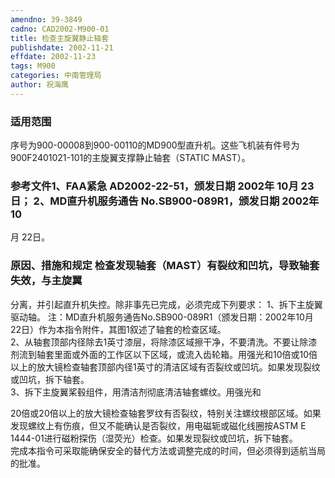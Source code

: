 ```yaml
---
amendno: 39-3849  
cadno: CAD2002-M900-01  
title: 检查主旋翼静止轴套  
publishdate: 2002-11-21  
effdate: 2002-11-23  
tags: M900  
categories: 中南管理局  
author: 祝海鹰  
---
```

  
### 适用范围  
序号为900-00008到900-00110的MD900型直升机。这些飞机装有件号为900F2401021-101的主旋翼支撑静止轴套（STATIC MAST）。  
  
<!--more-->  
### 参考文件1、FAA紧急 AD2002-22-51，颁发日期 2002年 10月 23日； 2、MD直升机服务通告 No.SB900-089R1，颁发日期 2002年 10  
月 22日。  
  
### 原因、措施和规定     检查发现轴套（MAST）有裂纹和凹坑，导致轴套失效，与主旋翼  
分离，并引起直升机失控。除非事先已完成，必须完成下列要求： 1、拆下主旋翼驱动轴。     注：MD直升机服务通告No.SB900-089R1（颁发日期：2002年10月  
22日）作为本指令附件，其图1叙述了轴套的检查区域。  
    2、从轴套顶部内径除去1英寸漆层，将除漆区域擦干净，不要清洗。不要让除漆剂流到轴套里面或外面的工作区以下区域，或流入齿轮箱。用强光和10倍或10倍以上的放大镜检查轴套顶部内径1英寸的清洁区域有否裂纹或凹坑。如果发现裂纹或凹坑，拆下轴套。  
    3、拆下主旋翼桨毂组件，用清洁剂彻底清洁轴套螺纹。用强光和  
  
20倍或20倍以上的放大镜检查轴套罗纹有否裂纹，特别关注螺纹根部区域。如果发现螺纹上有伤痕，但又不能确认是否裂纹，用电磁轭或磁化线圈按ASTM E 1444-01进行磁粉探伤（湿荧光）检查。如果发现裂纹或凹坑，拆下轴套。  
    完成本指令可采取能确保安全的替代方法或调整完成的时间，但必须得到适航当局的批准。  
